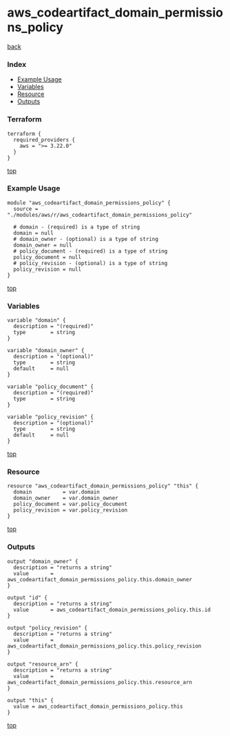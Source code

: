 # aws_codeartifact_domain_permissions_policy
[back](../aws.md)
### Index
- [Example Usage](#example-usage)
- [Variables](#variables)
- [Resource](#resource)
- [Outputs](#outputs)
### Terraform
```hcl
terraform {
  required_providers {
    aws = ">= 3.22.0"
  }
}
```
[top](#index)
### Example Usage
```hcl
module "aws_codeartifact_domain_permissions_policy" {
  source = "./modules/aws/r/aws_codeartifact_domain_permissions_policy"

  # domain - (required) is a type of string
  domain = null
  # domain_owner - (optional) is a type of string
  domain_owner = null
  # policy_document - (required) is a type of string
  policy_document = null
  # policy_revision - (optional) is a type of string
  policy_revision = null
}
```
[top](#index)
### Variables
```hcl
variable "domain" {
  description = "(required)"
  type        = string
}

variable "domain_owner" {
  description = "(optional)"
  type        = string
  default     = null
}

variable "policy_document" {
  description = "(required)"
  type        = string
}

variable "policy_revision" {
  description = "(optional)"
  type        = string
  default     = null
}
```
[top](#index)

### Resource
```hcl
resource "aws_codeartifact_domain_permissions_policy" "this" {
  domain          = var.domain
  domain_owner    = var.domain_owner
  policy_document = var.policy_document
  policy_revision = var.policy_revision
}
```
[top](#index)
### Outputs
```hcl
output "domain_owner" {
  description = "returns a string"
  value       = aws_codeartifact_domain_permissions_policy.this.domain_owner
}

output "id" {
  description = "returns a string"
  value       = aws_codeartifact_domain_permissions_policy.this.id
}

output "policy_revision" {
  description = "returns a string"
  value       = aws_codeartifact_domain_permissions_policy.this.policy_revision
}

output "resource_arn" {
  description = "returns a string"
  value       = aws_codeartifact_domain_permissions_policy.this.resource_arn
}

output "this" {
  value = aws_codeartifact_domain_permissions_policy.this
}
```
[top](#index)
